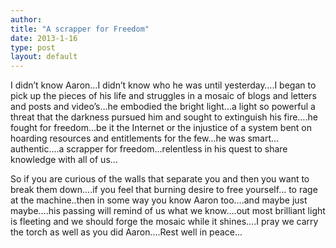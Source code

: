 ```yaml
---
author: 
title: "A scrapper for Freedom"
date: 2013-1-16
type: post
layout: default
---
```

I didn’t know Aaron…I didn’t know who he was until yesterday….I began to pick up the pieces of his life and struggles in a mosaic of blogs and letters and posts and video’s…he embodied the bright light…a light so powerful a threat that the darkness pursued him and sought to extinguish his fire….he fought for freedom…be it the Internet or the injustice of a system bent on hoarding resources and entitlements for the few…he was smart…authentic....a scrapper for freedom…relentless in his quest to share knowledge with all of us…

So if you are curious of the walls that separate you and then you want to break them down....if you feel that burning desire to free yourself… to rage at the machine..then in some way you know Aaron too….and maybe just maybe….his passing will remind of us what we know….out most brilliant light is fleeting and we should forge the mosaic while it shines….I pray we carry the torch as well as you did Aaron….Rest well in peace...